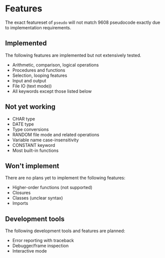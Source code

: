 # Features

The exact featureset of `pseudo` will not match 9608 pseudocode exactly due to implementation requirements.

## Implemented

The following features are implemented but not extensively tested.

- Arithmetic, comparison, logical operations
- Procedures and functions
- Selection, looping features
- Input and output
- File IO (text mode))
- All keywords except those listed below

## Not yet working

- CHAR type
- DATE type
- Type conversions
- RANDOM file mode and related operations
- Variable name case-insensitivity
- CONSTANT keyword
- Most built-in functions

## Won't implement

There are no plans yet to implement the following features:

- Higher-order functions (not supported)
- Closures
- Classes (unclear syntax)
- Imports

## Development tools

The following development tools and features are planned:

- Error reporting with traceback
- Debugger/frame inspection
- Interactive mode
